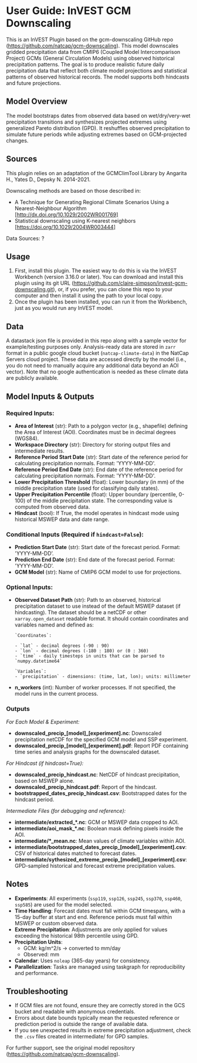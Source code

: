 # User Guide: InVEST GCM Downscaling
This is an InVEST Plugin based on the gcm-downscaling GitHub repo (https://github.com/natcap/gcm-downscaling). This model downscales gridded precipitation data from CMIP6 (Coupled Model Intercomparison Project) GCMs (General Circulation Models) using observed historical precipitation patterns. The goal is to produce realistic future daily precipitation data that reflect both climate model projections and statistical patterns of observed historical records. The model supports both hindcasts and future projections.

## Model Overview
The model bootstraps dates from observed data based on wet/dry/very-wet precipitation transitions and synthesizes projected extremes using generalized Pareto distribution (GPD). It reshuffles observed precipitation to simulate future periods while adjusting extremes based on GCM-projected changes.

## Sources
This plugin relies on an adaptation of the GCMClimTool Library by Angarita H., Yates D., Depsky N. 2014-2021.

Downscaling methods are based on those described in:
- A Technique for Generating Regional Climate Scenarios Using a Nearest-Neighbour Algorithm [http://dx.doi.org/10.1029/2002WR001769]
- Statistical downscaling using K-nearest neighbors [https://doi.org/10.1029/2004WR003444]

Data Sources: ?

## Usage
1.	First, install this plugin. The easiest way to do this is via the InVEST Workbench (version 3.16.0 or later). You can download and install this plugin using its git URL (https://github.com/claire-simpson/invest-gcm-downscaling.git), or, if you prefer, you can clone this repo to your computer and then install it using the path to your local copy.
2.	Once the plugin has been installed, you can run it from the Workbench, just as you would run any InVEST model.

## Data
A datastack json file is provided in this repo along with a sample vector for example/testing purposes only. Analysis-ready data are stored in `zarr` format in a public google cloud bucket (`natcap-climate-data`) in the NatCap Servers cloud project. These data are accessed directly by the model (i.e., you do not need to manually acquire any additional data beyond an AOI vector). Note that no google authentication is needed as these climate data are publicly available.

## Model Inputs & Outputs

### Required Inputs:
- **Area of Interest** (str): Path to a polygon vector (e.g., shapefile) defining the Area of Interest (AOI). Coordinates must be in decimal degrees (WGS84).
- **Workspace Directory** (str): Directory for storing output files and intermediate results.
- **Reference Period Start Date** (str): Start date of the reference period for calculating precipitation normals. Format: 'YYYY-MM-DD'.
- **Reference Period End Date** (str): End date of the reference period for calculating precipitation normals. Format: 'YYYY-MM-DD'.
- **Lower Precipitation Threshold** (float): Lower boundary (in mm) of the middle precipitation state (used for classifying daily states).
- **Upper Precipitation Percentile** (float): Upper boundary (percentile, 0-100) of the middle precipitation state. The corresponding value is computed from observed data.
- **Hindcast** (bool): If True, the model operates in hindcast mode using historical MSWEP data and date range.
### Conditional Inputs (Required if `hindcast=False`):
- **Prediction Start Date** (str): Start date of the forecast period. Format: 'YYYY-MM-DD’.
- **Prediction End Date** (str): End date of the forecast period. Format: 'YYYY-MM-DD’.
- **GCM Model** (str): Name of CMIP6 GCM model to use for projections. 
### Optional Inputs:
- **Observed Dataset Path** (str): Path to an observed, historical precipitation dataset to use instead of the default MSWEP dataset (if hindcasting). The dataset should be a netCDF or other `xarray.open_dataset` readable format. It should contain coordinates and variables named and defined as:
      
      `Coordinates`:
      
      - `lat` - decimal degrees (-90 : 90)
      - `lon` - decimal degrees (-180 : 180) or (0 : 360)
      - `time` - daily timesteps in units that can be parsed to `numpy.datetime64`
        
      `Variables`:
      - `precipitation` - dimensions: (time, lat, lon); units: millimeter
  
- **n_workers** (int): Number of worker processes. If not specified, the model runs in the current process.

### Outputs
*For Each Model & Experiment:*
- **downscaled_precip_[model]_[experiment].nc**: Downscaled precipitation netCDF for the specified GCM model and SSP experiment.
- **downscaled_precip_[model]_[experiment].pdf**: Report PDF containing time series and analysis graphs for the downscaled dataset.

*For Hindcast (if hindcast=True):*
- **downscaled_precip_hindcast.nc**: NetCDF of hindcast precipitation, based on MSWEP alone.
- **downscaled_precip_hindcast.pdf**: Report of the hindcast.
- **bootstrapped_dates_precip_hindcast.csv**: Bootstrapped dates for the hindcast period.

*Intermediate Files (for debugging and reference):*
- **intermediate/extracted_*.nc**: GCM or MSWEP data cropped to AOI.
- **intermediate/aoi_mask_*.nc**: Boolean mask defining pixels inside the AOI.
- **intermediate/*_mean.nc**: Mean values of climate variables within AOI.
- **intermediate/bootstrapped_dates_precip_[model]_[experiment].csv**: CSV of historical dates matched to forecast dates.
- **intermediate/sythesized_extreme_precip_[model]_[experiment].csv**: GPD-sampled historical and forecast extreme precipitation values.

## Notes
- **Experiments**: All experiments (`ssp119`, `ssp126`, `ssp245`, `ssp370`, `ssp460`, `ssp585`) are used for the model selected.
- **Time Handling**: Forecast dates must fall within GCM timespans, with a 15-day buffer at start and end. Reference periods must fall within MSWEP or custom observed data.
- **Extreme Precipitation**: Adjustments are only applied for values exceeding the historical 98th percentile using GPD.
- **Precipitation Units**:
    - GCM: kg/m^2/s → converted to mm/day
    - Observed: mm
- **Calendar**: Uses `noleap` (365-day years) for consistency.
- **Parallelization**: Tasks are managed using taskgraph for reproducibility and performance.

## Troubleshooting
- If GCM files are not found, ensure they are correctly stored in the GCS bucket and readable with anonymous credentials.
- Errors about date bounds typically mean the requested reference or prediction period is outside the range of available data.
- If you see unexpected results in extreme precipitation adjustment, check the `.csv` files created in intermediate/ for GPD samples.

For further support, see the original model repository (https://github.com/natcap/gcm-downscaling).

